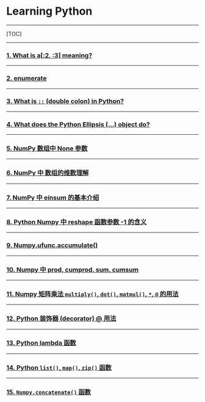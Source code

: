 # Learning Python

---

[TOC]

---

### [1. What is a[:2, :3] meaning?](subLearningPy/1.md)

---

### [2. enumerate](subLearningPy/2.md)

---

### [3. What is `::` (double colon) in Python?](subLearningPy/3.md)

---

### [4. What does the Python Ellipsis (...) object do?](subLearningPy/4.md)

---

### [5. NumPy 数组中 None 参数](subLearningPy/5.md)

---

### [6. NumPy 中 数组的维数理解](subLearningPy/6.md)

---

### [7. NumPy 中 einsum 的基本介绍](subLearningPy/7.md)

---

### [8. Python Numpy 中 reshape 函数参数 -1 的含义](subLearningPy/8.md)

---

### [9. Numpy.ufunc.accumulate()](subLearningPy/9.md)

---

### [10. Numpy 中 prod, cumprod, sum, cumsum](subLearningPy/10.md)

---

### [11. Numpy 矩阵乘法 `multiply()`, `dot()`, `matmul()`, `*`, `@` 的用法](subLearningPy/11.md)

---

### [12. Python 装饰器 (decorator) @ 用法](subLearningPy/12.md)

---

### [13. Python lambda 函数](subLearningPy/13.md)

---

### [14. Python `list()`, `map()`, `zip()` 函数](subLearningPy/14.md)

---

### [15. `Numpy.concatenate()` 函数](subLearningPy/15.md)



